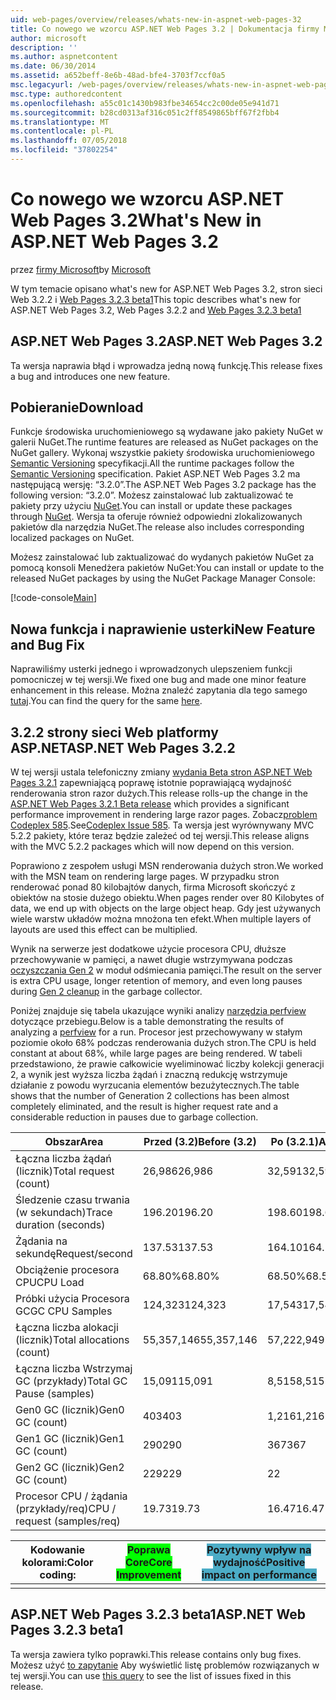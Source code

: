 ```yaml
---
uid: web-pages/overview/releases/whats-new-in-aspnet-web-pages-32
title: Co nowego we wzorcu ASP.NET Web Pages 3.2 | Dokumentacja firmy Microsoft
author: microsoft
description: ''
ms.author: aspnetcontent
ms.date: 06/30/2014
ms.assetid: a652beff-8e6b-48ad-bfe4-3703f7ccf0a5
msc.legacyurl: /web-pages/overview/releases/whats-new-in-aspnet-web-pages-32
msc.type: authoredcontent
ms.openlocfilehash: a55c01c1430b983fbe34654cc2c00de05e941d71
ms.sourcegitcommit: b28cd0313af316c051c2ff8549865bff67f2fbb4
ms.translationtype: MT
ms.contentlocale: pl-PL
ms.lasthandoff: 07/05/2018
ms.locfileid: "37802254"
---
```

<a name="whats-new-in-aspnet-web-pages-32"></a><span data-ttu-id="387c9-102">Co nowego we wzorcu ASP.NET Web Pages 3.2</span><span class="sxs-lookup"><span data-stu-id="387c9-102">What's New in ASP.NET Web Pages 3.2</span></span>
====================
<span data-ttu-id="387c9-103">przez [firmy Microsoft](https://github.com/microsoft)</span><span class="sxs-lookup"><span data-stu-id="387c9-103">by [Microsoft](https://github.com/microsoft)</span></span>

<span data-ttu-id="387c9-104">W tym temacie opisano what's new for ASP.NET Web Pages 3.2, stron sieci Web 3.2.2 i [Web Pages 3.2.3 beta1](https://blogs.msdn.com/b/webdev/archive/2014/12/17/asp-net-mvc-5-2-3-web-pages-5-2-3-and-web-api-5-2-3-beta-releases.aspx)</span><span class="sxs-lookup"><span data-stu-id="387c9-104">This topic describes what's new for ASP.NET Web Pages 3.2, Web Pages 3.2.2 and [Web Pages 3.2.3 beta1](https://blogs.msdn.com/b/webdev/archive/2014/12/17/asp-net-mvc-5-2-3-web-pages-5-2-3-and-web-api-5-2-3-beta-releases.aspx)</span></span>

## <a name="aspnet-web-pages-32"></a><span data-ttu-id="387c9-105">ASP.NET Web Pages 3.2</span><span class="sxs-lookup"><span data-stu-id="387c9-105">ASP.NET Web Pages 3.2</span></span>

<span data-ttu-id="387c9-106">Ta wersja naprawia błąd i wprowadza jedną nową funkcję.</span><span class="sxs-lookup"><span data-stu-id="387c9-106">This release fixes a bug and introduces one new feature.</span></span>

## <a name="download"></a><span data-ttu-id="387c9-107">Pobieranie</span><span class="sxs-lookup"><span data-stu-id="387c9-107">Download</span></span>

<span data-ttu-id="387c9-108">Funkcje środowiska uruchomieniowego są wydawane jako pakiety NuGet w galerii NuGet.</span><span class="sxs-lookup"><span data-stu-id="387c9-108">The runtime features are released as NuGet packages on the NuGet gallery.</span></span> <span data-ttu-id="387c9-109">Wykonaj wszystkie pakiety środowiska uruchomieniowego [Semantic Versioning](http://semver.org/) specyfikacji.</span><span class="sxs-lookup"><span data-stu-id="387c9-109">All the runtime packages follow the [Semantic Versioning](http://semver.org/) specification.</span></span> <span data-ttu-id="387c9-110">Pakiet ASP.NET Web Pages 3.2 ma następującą wersję: &ldquo;3.2.0&rdquo;.</span><span class="sxs-lookup"><span data-stu-id="387c9-110">The ASP.NET Web Pages 3.2 package has the following version: &ldquo;3.2.0&rdquo;.</span></span> <span data-ttu-id="387c9-111">Możesz zainstalować lub zaktualizować te pakiety przy użyciu [NuGet](http://www.nuget.org/packages/Microsoft.AspNet.WebPages/).</span><span class="sxs-lookup"><span data-stu-id="387c9-111">You can install or update these packages through [NuGet](http://www.nuget.org/packages/Microsoft.AspNet.WebPages/).</span></span> <span data-ttu-id="387c9-112">Wersja ta oferuje również odpowiedni zlokalizowanych pakietów dla narzędzia NuGet.</span><span class="sxs-lookup"><span data-stu-id="387c9-112">The release also includes corresponding localized packages on NuGet.</span></span>

<span data-ttu-id="387c9-113">Możesz zainstalować lub zaktualizować do wydanych pakietów NuGet za pomocą konsoli Menedżera pakietów NuGet:</span><span class="sxs-lookup"><span data-stu-id="387c9-113">You can install or update to the released NuGet packages by using the NuGet Package Manager Console:</span></span>

[!code-console[Main](whats-new-in-aspnet-web-pages-32/samples/sample1.cmd)]

## <a name="new-feature-and-bug-fix"></a><span data-ttu-id="387c9-114">Nowa funkcja i naprawienie usterki</span><span class="sxs-lookup"><span data-stu-id="387c9-114">New Feature and Bug Fix</span></span>

<span data-ttu-id="387c9-115">Naprawiliśmy usterki jednego i wprowadzonych ulepszeniem funkcji pomocniczej w tej wersji.</span><span class="sxs-lookup"><span data-stu-id="387c9-115">We fixed one bug and made one minor feature enhancement in this release.</span></span> <span data-ttu-id="387c9-116">Można znaleźć zapytania dla tego samego [tutaj](https://aspnetwebstack.codeplex.com/workitem/list/advanced?keyword=&amp;status=Closed&amp;type=All&amp;priority=All&amp;release=v5.2%20RC|v5.2%20RTM&amp;assignedTo=All&amp;component=Web%20Pages%2FRazor&amp;sortField=Id&amp;sortDirection=Descending&amp;page=0&amp;reasonClosed=Fixed).</span><span class="sxs-lookup"><span data-stu-id="387c9-116">You can find the query for the same [here](https://aspnetwebstack.codeplex.com/workitem/list/advanced?keyword=&amp;status=Closed&amp;type=All&amp;priority=All&amp;release=v5.2%20RC|v5.2%20RTM&amp;assignedTo=All&amp;component=Web%20Pages%2FRazor&amp;sortField=Id&amp;sortDirection=Descending&amp;page=0&amp;reasonClosed=Fixed).</span></span>

## <a name="aspnet-web-pages-322"></a><span data-ttu-id="387c9-117">3.2.2 strony sieci Web platformy ASP.NET</span><span class="sxs-lookup"><span data-stu-id="387c9-117">ASP.NET Web Pages 3.2.2</span></span>

<span data-ttu-id="387c9-118">W tej wersji ustala telefoniczny zmiany [wydania Beta stron ASP.NET Web Pages 3.2.1](https://blogs.msdn.com/b/webdev/archive/2014/07/28/announcing-the-beta-release-of-web-pages-3-2-1.aspx) zapewniającą poprawę istotnie poprawiającą wydajność renderowania stron razor dużych.</span><span class="sxs-lookup"><span data-stu-id="387c9-118">This release rolls-up the change in the [ASP.NET Web Pages 3.2.1 Beta release](https://blogs.msdn.com/b/webdev/archive/2014/07/28/announcing-the-beta-release-of-web-pages-3-2-1.aspx) which provides a significant performance improvement in rendering large razor pages.</span></span> <span data-ttu-id="387c9-119">Zobacz[problem Codeplex 585](https://aspnetwebstack.codeplex.com/workitem/585).</span><span class="sxs-lookup"><span data-stu-id="387c9-119">See[Codeplex Issue 585](https://aspnetwebstack.codeplex.com/workitem/585).</span></span> <span data-ttu-id="387c9-120">Ta wersja jest wyrównywany MVC 5.2.2 pakiety, które teraz będzie zależeć od tej wersji.</span><span class="sxs-lookup"><span data-stu-id="387c9-120">This release aligns with the MVC 5.2.2 packages which will now depend on this version.</span></span>

<span data-ttu-id="387c9-121">Poprawiono z zespołem usługi MSN renderowania dużych stron.</span><span class="sxs-lookup"><span data-stu-id="387c9-121">We worked with the MSN team on rendering large pages.</span></span> <span data-ttu-id="387c9-122">W przypadku stron renderować ponad 80 kilobajtów danych, firma Microsoft skończyć z obiektów na stosie dużego obiektu.</span><span class="sxs-lookup"><span data-stu-id="387c9-122">When pages render over 80 Kilobytes of data, we end up with objects on the large object heap.</span></span> <span data-ttu-id="387c9-123">Gdy jest używanych wiele warstw układów można mnożona ten efekt.</span><span class="sxs-lookup"><span data-stu-id="387c9-123">When multiple layers of layouts are used this effect can be multiplied.</span></span>

<span data-ttu-id="387c9-124">Wynik na serwerze jest dodatkowe użycie procesora CPU, dłuższe przechowywanie w pamięci, a nawet długie wstrzymywana podczas [oczyszczania Gen 2](https://msdn.microsoft.com/en-us/library/ms973837.aspx) w moduł odśmiecania pamięci.</span><span class="sxs-lookup"><span data-stu-id="387c9-124">The result on the server is extra CPU usage, longer retention of memory, and even long pauses during [Gen 2 cleanup](https://msdn.microsoft.com/en-us/library/ms973837.aspx) in the garbage collector.</span></span>

<span data-ttu-id="387c9-125">Poniżej znajduje się tabela ukazujące wyniki analizy [narzędzia perfview](https://channel9.msdn.com/Series/PerfView-Tutorial) dotyczące przebiegu.</span><span class="sxs-lookup"><span data-stu-id="387c9-125">Below is a table demonstrating the results of analyzing a [perfview](https://channel9.msdn.com/Series/PerfView-Tutorial) for a run.</span></span> <span data-ttu-id="387c9-126">Procesor jest przechowywany w stałym poziomie około 68% podczas renderowania dużych stron.</span><span class="sxs-lookup"><span data-stu-id="387c9-126">The CPU is held constant at about 68%, while large pages are being rendered.</span></span> <span data-ttu-id="387c9-127">W tabeli przedstawiono, że prawie całkowicie wyeliminować liczby kolekcji generacji 2, a wynik jest wyższa liczba żądań i znaczną redukcję wstrzymuje działanie z powodu wyrzucania elementów bezużytecznych.</span><span class="sxs-lookup"><span data-stu-id="387c9-127">The table shows that the number of Generation 2 collections has been almost completely eliminated, and the result is higher request rate and a considerable reduction in pauses due to garbage collection.</span></span>

| <span data-ttu-id="387c9-128">**Obszar**</span><span class="sxs-lookup"><span data-stu-id="387c9-128">**Area**</span></span> | <span data-ttu-id="387c9-129">**Przed (3.2)**</span><span class="sxs-lookup"><span data-stu-id="387c9-129">**Before (3.2)**</span></span> | <span data-ttu-id="387c9-130">**Po (3.2.1)**</span><span class="sxs-lookup"><span data-stu-id="387c9-130">**After (3.2.1)**</span></span> | <span data-ttu-id="387c9-131">**Delta %**</span><span class="sxs-lookup"><span data-stu-id="387c9-131">**Delta %**</span></span> |
| --- | --- | --- | --- |
| <span data-ttu-id="387c9-132">Łączna liczba żądań (licznik)</span><span class="sxs-lookup"><span data-stu-id="387c9-132">Total request (count)</span></span> | <span data-ttu-id="387c9-133">26,986</span><span class="sxs-lookup"><span data-stu-id="387c9-133">26,986</span></span> | <span data-ttu-id="387c9-134">32,591</span><span class="sxs-lookup"><span data-stu-id="387c9-134">32,591</span></span> | <span data-ttu-id="387c9-135"><font style="background-color: #4bacc6">20.80%</font></span><span class="sxs-lookup"><span data-stu-id="387c9-135"><font style="background-color: #4bacc6">20.80%</font></span></span> |
| <span data-ttu-id="387c9-136">Śledzenie czasu trwania (w sekundach)</span><span class="sxs-lookup"><span data-stu-id="387c9-136">Trace duration (seconds)</span></span> | <span data-ttu-id="387c9-137">196.20</span><span class="sxs-lookup"><span data-stu-id="387c9-137">196.20</span></span> | <span data-ttu-id="387c9-138">198.60</span><span class="sxs-lookup"><span data-stu-id="387c9-138">198.60</span></span> | <span data-ttu-id="387c9-139">1.20%</span><span class="sxs-lookup"><span data-stu-id="387c9-139">1.20%</span></span> |
| <span data-ttu-id="387c9-140">Żądania na sekundę</span><span class="sxs-lookup"><span data-stu-id="387c9-140">Request/second</span></span> | <span data-ttu-id="387c9-141">137.53</span><span class="sxs-lookup"><span data-stu-id="387c9-141">137.53</span></span> | <span data-ttu-id="387c9-142">164.10</span><span class="sxs-lookup"><span data-stu-id="387c9-142">164.10</span></span> | <span data-ttu-id="387c9-143"><font style="background-color: #4bacc6">19.30%</font></span><span class="sxs-lookup"><span data-stu-id="387c9-143"><font style="background-color: #4bacc6">19.30%</font></span></span> |
| <span data-ttu-id="387c9-144">Obciążenie procesora CPU</span><span class="sxs-lookup"><span data-stu-id="387c9-144">CPU Load</span></span> | <span data-ttu-id="387c9-145">68.80%</span><span class="sxs-lookup"><span data-stu-id="387c9-145">68.80%</span></span> | <span data-ttu-id="387c9-146">68.50%</span><span class="sxs-lookup"><span data-stu-id="387c9-146">68.50%</span></span> |  <span data-ttu-id="387c9-147">-0.40%</span><span class="sxs-lookup"><span data-stu-id="387c9-147">-0.40%</span></span> |
| <span data-ttu-id="387c9-148">Próbki użycia Procesora GC</span><span class="sxs-lookup"><span data-stu-id="387c9-148">GC CPU Samples</span></span> | <span data-ttu-id="387c9-149">124,323</span><span class="sxs-lookup"><span data-stu-id="387c9-149">124,323</span></span> | <span data-ttu-id="387c9-150">17,543</span><span class="sxs-lookup"><span data-stu-id="387c9-150">17,543</span></span> | <span data-ttu-id="387c9-151"><font style="background-color: #4bacc6">-85.90%</font></span><span class="sxs-lookup"><span data-stu-id="387c9-151"><font style="background-color: #4bacc6">-85.90%</font></span></span> |
| <span data-ttu-id="387c9-152">Łączna liczba alokacji (licznik)</span><span class="sxs-lookup"><span data-stu-id="387c9-152">Total allocations (count)</span></span> | <span data-ttu-id="387c9-153">55,357,146</span><span class="sxs-lookup"><span data-stu-id="387c9-153">55,357,146</span></span> | <span data-ttu-id="387c9-154">57,222,949</span><span class="sxs-lookup"><span data-stu-id="387c9-154">57,222,949</span></span> | <span data-ttu-id="387c9-155">3.40%</span><span class="sxs-lookup"><span data-stu-id="387c9-155">3.40%</span></span> |
| <span data-ttu-id="387c9-156">Łączna liczba Wstrzymaj GC (przykłady)</span><span class="sxs-lookup"><span data-stu-id="387c9-156">Total GC Pause (samples)</span></span> | <span data-ttu-id="387c9-157">15,091</span><span class="sxs-lookup"><span data-stu-id="387c9-157">15,091</span></span> | <span data-ttu-id="387c9-158">8,515</span><span class="sxs-lookup"><span data-stu-id="387c9-158">8,515</span></span> | <span data-ttu-id="387c9-159"><font style="background-color: #4bacc6">-43.60%</font></span><span class="sxs-lookup"><span data-stu-id="387c9-159"><font style="background-color: #4bacc6">-43.60%</font></span></span> |
| <span data-ttu-id="387c9-160">Gen0 GC (licznik)</span><span class="sxs-lookup"><span data-stu-id="387c9-160">Gen0 GC (count)</span></span> | <span data-ttu-id="387c9-161">403</span><span class="sxs-lookup"><span data-stu-id="387c9-161">403</span></span> | <span data-ttu-id="387c9-162">1,216</span><span class="sxs-lookup"><span data-stu-id="387c9-162">1,216</span></span> | <span data-ttu-id="387c9-163">201.70%</span><span class="sxs-lookup"><span data-stu-id="387c9-163">201.70%</span></span> |
| <span data-ttu-id="387c9-164">Gen1 GC (licznik)</span><span class="sxs-lookup"><span data-stu-id="387c9-164">Gen1 GC (count)</span></span> | <span data-ttu-id="387c9-165">290</span><span class="sxs-lookup"><span data-stu-id="387c9-165">290</span></span> | <span data-ttu-id="387c9-166">367</span><span class="sxs-lookup"><span data-stu-id="387c9-166">367</span></span> | <span data-ttu-id="387c9-167">26.60%</span><span class="sxs-lookup"><span data-stu-id="387c9-167">26.60%</span></span> |
| <span data-ttu-id="387c9-168">Gen2 GC (licznik)</span><span class="sxs-lookup"><span data-stu-id="387c9-168">Gen2 GC (count)</span></span> | <span data-ttu-id="387c9-169">229</span><span class="sxs-lookup"><span data-stu-id="387c9-169">229</span></span> | <span data-ttu-id="387c9-170">2</span><span class="sxs-lookup"><span data-stu-id="387c9-170">2</span></span> | <span data-ttu-id="387c9-171"><font style="background-color: #00ff00">-99.10%</font></span><span class="sxs-lookup"><span data-stu-id="387c9-171"><font style="background-color: #00ff00">-99.10%</font></span></span> |
| <span data-ttu-id="387c9-172">Procesor CPU / żądania (przykłady/req)</span><span class="sxs-lookup"><span data-stu-id="387c9-172">CPU / request (samples/req)</span></span> | <span data-ttu-id="387c9-173">19.73</span><span class="sxs-lookup"><span data-stu-id="387c9-173">19.73</span></span> | <span data-ttu-id="387c9-174">16.47</span><span class="sxs-lookup"><span data-stu-id="387c9-174">16.47</span></span> | <span data-ttu-id="387c9-175">-16.50%</span><span class="sxs-lookup"><span data-stu-id="387c9-175">-16.50%</span></span> |

| <span data-ttu-id="387c9-176">Kodowanie kolorami:</span><span class="sxs-lookup"><span data-stu-id="387c9-176">Color coding:</span></span> | <span data-ttu-id="387c9-177"><font style="background-color: #00ff00">Poprawa Core</font></span><span class="sxs-lookup"><span data-stu-id="387c9-177"><font style="background-color: #00ff00">Core Improvement</font></span></span> | <span data-ttu-id="387c9-178"><font style="background-color: #4bacc6">Pozytywny wpływ na wydajność</font></span><span class="sxs-lookup"><span data-stu-id="387c9-178"><font style="background-color: #4bacc6">Positive impact on performance</font></span></span> |
|---------------|-----------------------------------------------------------------|-------------------------------------------------------------------------------|
|               |                                                                 |                                                                               |

## <a name="aspnet-web-pages-323-beta1"></a><span data-ttu-id="387c9-179">ASP.NET Web Pages 3.2.3 beta1</span><span class="sxs-lookup"><span data-stu-id="387c9-179">ASP.NET Web Pages 3.2.3 beta1</span></span>

<span data-ttu-id="387c9-180">Ta wersja zawiera tylko poprawki.</span><span class="sxs-lookup"><span data-stu-id="387c9-180">This release contains only bug fixes.</span></span> <span data-ttu-id="387c9-181">Możesz użyć [to zapytanie](https://aspnetwebstack.codeplex.com/workitem/list/advanced?keyword=&amp;status=Closed&amp;type=All&amp;priority=All&amp;release=v5.2.3%20Beta&amp;assignedTo=All&amp;component=Web%20Pages%2FRazor&amp;sortField=LastUpdatedDate&amp;sortDirection=Descending&amp;page=0&amp;reasonClosed=Fixed) Aby wyświetlić listę problemów rozwiązanych w tej wersji.</span><span class="sxs-lookup"><span data-stu-id="387c9-181">You can use [this query](https://aspnetwebstack.codeplex.com/workitem/list/advanced?keyword=&amp;status=Closed&amp;type=All&amp;priority=All&amp;release=v5.2.3%20Beta&amp;assignedTo=All&amp;component=Web%20Pages%2FRazor&amp;sortField=LastUpdatedDate&amp;sortDirection=Descending&amp;page=0&amp;reasonClosed=Fixed) to see the list of issues fixed in this release.</span></span>
